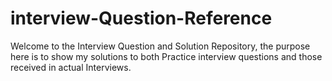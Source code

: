 # interview-Question-Reference

Welcome to the Interview Question and Solution Repository, the purpose here is to show my solutions to both Practice interview questions and those received in actual Interviews. 
